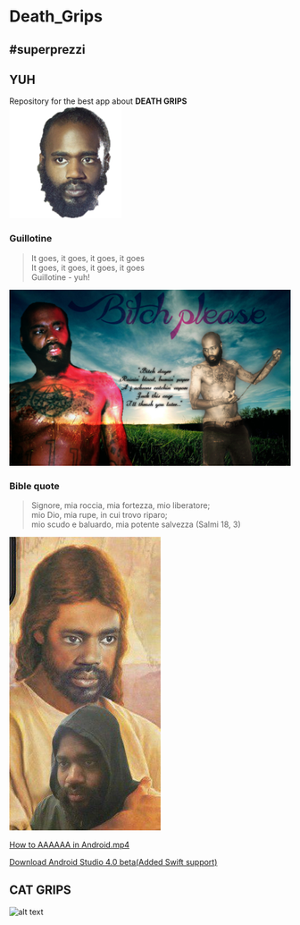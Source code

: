 # Death_Grips
## #superprezzi
## YUH
Repository for the best app about **DEATH GRIPS**
<br />
![alt text](https://raw.githubusercontent.com/Pnogo/Death_Grips/master/mc-ride-png-fixed.png)
### Guillotine
>It goes, it goes, it goes, it goes <br />
>It goes, it goes, it goes, it goes<br />
>Guillotine - yuh!


![alt text](https://raw.githubusercontent.com/Pnogo/Death_Grips/master/quote.png)

### Bible quote
>Signore, mia roccia, mia fortezza, mio liberatore; <br />
>mio Dio, mia rupe, in cui trovo riparo; <br />
>mio scudo e baluardo, mia potente salvezza (Salmi 18, 3)

![alte text](https://raw.githubusercontent.com/Pnogo/Death_Grips/master/amen.jpg)


[How to AAAAAA in Android.mp4](https://www.youtube.com/watch?v=1T8wfdKepB4&t=11s "AAAAAA AAAAAAA AAAAAAA")

[Download Android Studio 4.0 beta(Added Swift support)](https://abbonamento.sky.it/newaol/abbonationline?codPromo=6822&p=11100&g=1&i=0&intcmp=acquista_layersat_cta_scegli)


## CAT GRIPS
![alt text](https://github.com/Pnogo/Death_Grips/blob/master/Catto_grips.gif?raw=true)
